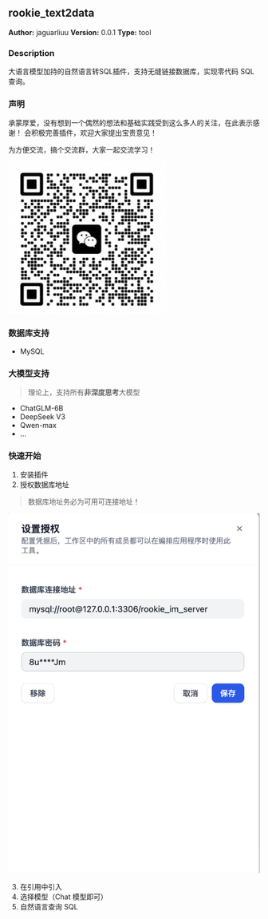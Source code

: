 ## rookie_text2data

**Author:** jaguarliuu
**Version:** 0.0.1
**Type:** tool

### Description
大语言模型加持的自然语言转SQL插件，支持无缝链接数据库，实现零代码 SQL 查询。


### 声明
承蒙厚爱，没有想到一个偶然的想法和基础实践受到这么多人的关注，在此表示感谢！
会积极完善插件，欢迎大家提出宝贵意见！

为方便交流，搞个交流群，大家一起交流学习！


![微信](./_assets/1.png)


### 数据库支持
- MySQL

### 大模型支持

> 理论上，支持所有**非深度思考**大模型

- ChatGLM-6B
- DeepSeek V3
- Qwen-max
- ...

### 快速开始
1. 安装插件
2. 授权数据库地址

> 数据库地址务必为可用可连接地址！

![alt text](_assets/image.png)


3. 在引用中引入
4. 选择模型（Chat 模型即可）
5. 自然语言查询 SQL

